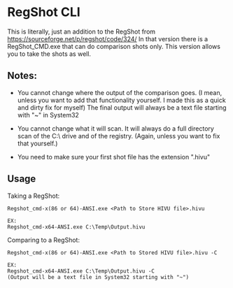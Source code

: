 # RegShot CLI
This is literally, just an addition to the RegShot from https://sourceforge.net/p/regshot/code/324/
In that version there is a RegShot_CMD.exe that can do comparison shots only.
This version allows you to take the shots as well.

## Notes:
- You cannot change where the output of the comparison goes. (I mean, unless you want to add that functionality yourself. I made this as a quick and dirty fix for myself) The final output will always be a text file starting with "~" in System32

- You cannot change what it will scan. It will always do a full directory scan of the C:\ drive and of the registry. (Again, unless you want to fix that yourself.)

- You need to make sure your first shot file has the extension ".hivu"

## Usage
Taking a RegShot:
```
Regshot_cmd-x(86 or 64)-ANSI.exe <Path to Store HIVU file>.hivu

EX:
Regshot_cmd-x64-ANSI.exe C:\Temp\Output.hivu
```


Comparing to a RegShot:
```
Regshot_cmd-x(86 or 64)-ANSI.exe <Path to Stored HIVU file>.hivu -C

EX:
Regshot_cmd-x64-ANSI.exe C:\Temp\Output.hivu -C
(Output will be a text file in System32 starting with "~")
```
